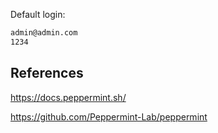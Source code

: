 Default login:

```txt
admin@admin.com
1234
```

## References

<https://docs.peppermint.sh/>

<https://github.com/Peppermint-Lab/peppermint>
